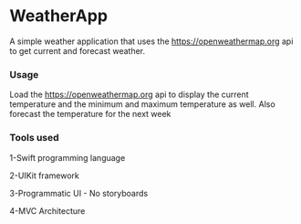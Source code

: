# WeatherApp

A simple weather application that uses the https://openweathermap.org api to get current and forecast weather. 

### Usage
Load the https://openweathermap.org api to display the current temperature and the minimum and maximum temperature as well. 
Also forecast the temperature for the next week

### Tools used
  1-Swift programming language
  
  2-UIKit framework
  
  3-Programmatic UI - No storyboards
  
  4-MVC Architecture 
  


